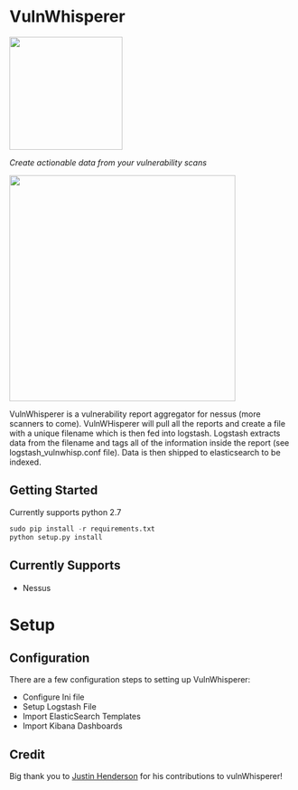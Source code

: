 # VulnWhisperer

<p align="center" style="width:200px"><img src="https://github.com/austin-taylor/vulnwhisperer/blob/master/docs/source/vuln_whisperer_logo_s.png" style="width:200px"></p>

_Create actionable data from your vulnerability scans_

<p align="center" style="width:400px"><img src="https://github.com/austin-taylor/vulnwhisperer/blob/master/docs/source/vulnwhisp_dashboard.jpg" style="width:400px"></p>


VulnWhisperer is a vulnerability report aggregator for nessus (more scanners to come). VulnWHisperer will pull all the reports
 and create a file with a unique filename which is then fed into logstash. Logstash extracts data from the filename and tags all of the information inside the report (see logstash_vulnwhisp.conf file). Data is then shipped to elasticsearch to be indexed.


Getting Started
---------------

Currently supports python 2.7

```python
sudo pip install -r requirements.txt
python setup.py install
```

Currently Supports
-------------
####
*   Nessus


Setup
===============


Configuration
-----

There are a few configuration steps to setting up VulnWhisperer:
*   Configure Ini file
*   Setup Logstash File
*   Import ElasticSearch Templates
*   Import Kibana Dashboards


Credit
------
Big thank you to <a href="https://github.com/SMAPPER">Justin Henderson</a> for his contributions to vulnWhisperer!